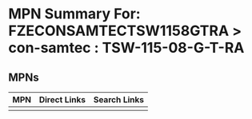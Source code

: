 



# MPN Summary For: FZECONSAMTECTSW1158GTRA > con-samtec : TSW-115-08-G-T-RA

## MPNs
  

|MPN|Direct Links|Search Links|
| :--- | :--- | :--- |
||||
